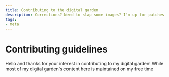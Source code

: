 ```yaml
---
title: Contributing to the digital garden
description: Corrections? Need to slap some images? I'm up for patches!
tags:
- meta
---
```


# Contributing guidelines

Hello and thanks for your interest in contributing to my digital garden!
While most of my digital garden's content here is maintained on my free time

